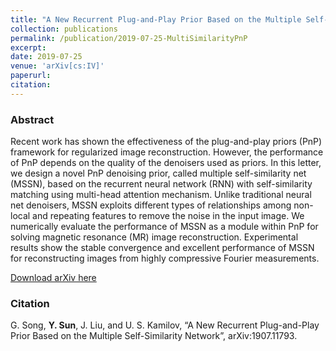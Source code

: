 ```yaml
---
title: "A New Recurrent Plug-and-Play Prior Based on the Multiple Self-Similarity Network"
collection: publications
permalink: /publication/2019-07-25-MultiSimilarityPnP
excerpt:
date: 2019-07-25
venue: 'arXiv[cs:IV]'
paperurl:
citation:
---
```


### Abstract
Recent work has shown the effectiveness of the plug-and-play priors (PnP) framework for regularized image reconstruction. However, the performance of PnP depends on the quality of the denoisers used as priors. In this letter, we design a novel PnP denoising prior, called multiple self-similarity net (MSSN), based on the recurrent neural network (RNN) with self-similarity matching using multi-head attention mechanism. Unlike traditional neural net denoisers, MSSN exploits different types of relationships among non-local and repeating features to remove the noise in the input image. We numerically evaluate the performance of MSSN as a module within PnP for solving magnetic resonance (MR) image reconstruction. Experimental results show the stable convergence and excellent performance of MSSN for reconstructing images from highly compressive Fourier measurements.

[Download arXiv here](https://arxiv.org/abs/1907.11793)

### Citation
G. Song, __Y. Sun__, J. Liu, and U. S. Kamilov, “A New Recurrent Plug-and-Play Prior Based on the Multiple Self-Similarity Network”, arXiv:1907.11793.
